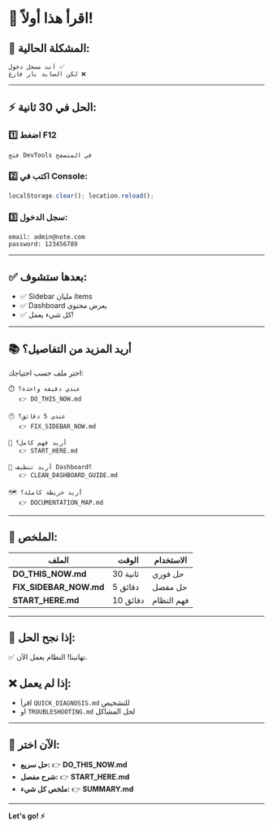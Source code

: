 # 👋 اقرأ هذا أولاً!

## 🚨 المشكلة الحالية:
```
أنت مسجل دخول ✅
لكن السايد بار فارغ ❌
```

---

## ⚡ الحل في 30 ثانية:

### 1️⃣ اضغط F12
```
فتح DevTools في المتصفح
```

### 2️⃣ اكتب في Console:
```javascript
localStorage.clear(); location.reload();
```

### 3️⃣ سجل الدخول:
```
email: admin@note.com
password: 123456789
```

---

## ✅ بعدها ستشوف:
- ✅ Sidebar مليان items
- ✅ Dashboard يعرض محتوى
- ✅ كل شيء يعمل!

---

## 📚 أريد المزيد من التفاصيل؟

اختر ملف حسب احتياجك:

```
⏱️ عندي دقيقة واحدة؟
   👉 DO_THIS_NOW.md

🕐 عندي 5 دقائق؟
   👉 FIX_SIDEBAR_NOW.md

📖 أريد فهم كامل؟
   👉 START_HERE.md

🎨 أريد تنظيف Dashboard؟
   👉 CLEAN_DASHBOARD_GUIDE.md

🗺️ أريد خريطة كاملة؟
   👉 DOCUMENTATION_MAP.md
```

---

## 🎯 الملخص:

| الملف | الوقت | الاستخدام |
|------|-------|----------|
| **DO_THIS_NOW.md** | 30 ثانية | حل فوري |
| **FIX_SIDEBAR_NOW.md** | 5 دقائق | حل مفصل |
| **START_HERE.md** | 10 دقائق | فهم النظام |

---

## 🔧 إذا نجح الحل:
✅ تهانينا! النظام يعمل الآن.

## ❌ إذا لم يعمل:
- اقرأ `QUICK_DIAGNOSIS.md` للتشخيص
- او `TROUBLESHOOTING.md` لحل المشاكل

---

## 🚀 الآن اختر:

- **حل سريع:** 👉 **DO_THIS_NOW.md**
- **شرح مفصل:** 👉 **START_HERE.md**
- **ملخص كل شيء:** 👉 **SUMMARY.md**

---

**Let's go! ⚡**
